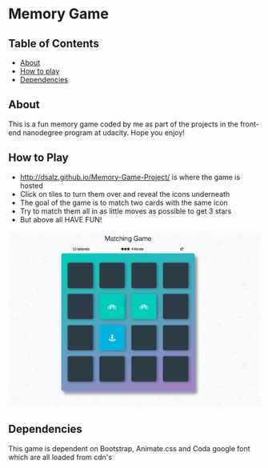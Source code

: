 # Memory Game

## Table of Contents

* [About](#about)
* [How to play](#howtoplay)
* [Dependencies](#dependencies)

## About
 This is a fun memory game coded by me as part of the projects in the front-end nanodegree program at udacity. Hope you enjoy!
 
## How to Play
- http://dsalz.github.io/Memory-Game-Project/ is where the game is hosted
- Click on tiles to turn them over and reveal the icons underneath
- The goal of the game is to match two cards with the same icon
- Try to match them all in as little moves as possible to get 3 stars 
- But above all HAVE FUN!


[![game screenshot](https://github.com/Dsalz/Memory-Game-Project/blob/master/img/Memory%20Game%20Screenshot.png)](#screenshot)


## Dependencies

This game is dependent on Bootstrap, Animate.css and Coda google font which are all loaded from cdn's 
